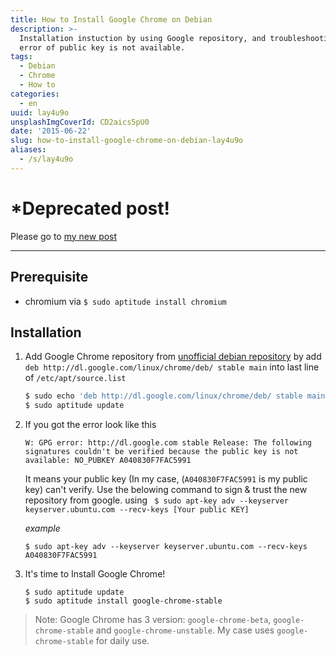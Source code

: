 ```yaml
---
title: How to Install Google Chrome on Debian
description: >-
  Installation instuction by using Google repository, and troubleshooting a
  error of public key is not available.
tags:
  - Debian
  - Chrome
  - How to
categories:
  - en
uuid: lay4u9o
unsplashImgCoverId: CD2aics5pU0
date: '2015-06-22'
slug: how-to-install-google-chrome-on-debian-lay4u9o
aliases:
  - /s/lay4u9o
---
```


# *Deprecated post!
Please go to [my new post](/a-very-short-ubuntu-debian-packages-installation-sheet-0967oym/)

<hr>

## Prerequisite
- chromium via `$ sudo aptitude install chromium`

## Installation
1. Add Google Chrome repository from [unofficial debian repository](https://wiki.debian.org/UnofficialRepositories) by add `deb http://dl.google.com/linux/chrome/deb/ stable main` into last line of `/etc/apt/source.list`

    ```bash
    $ sudo echo 'deb http://dl.google.com/linux/chrome/deb/ stable main' >> /etc/apt/source.list
    $ sudo aptitude update
    ```

2. If you got the error look like this

    ```
    W: GPG error: http://dl.google.com stable Release: The following signatures couldn't be verified because the public key is not available: NO_PUBKEY A040830F7FAC5991
    ```
    It means your public key (In my case, (`A040830F7FAC5991` is my public key) can't verify. Use the belowing command to sign & trust the new repository from google. using ` $ sudo apt-key adv --keyserver keyserver.ubuntu.com --recv-keys [Your public KEY]`

    *example*

    ```
    $ sudo apt-key adv --keyserver keyserver.ubuntu.com --recv-keys A040830F7FAC5991
    ```

3. It's time to Install Google Chrome!

    ```
    $ sudo aptitude update
    $ sudo aptitude install google-chrome-stable
    ```

> Note: Google Chrome has 3 version: `google-chrome-beta`, `google-chrome-stable` and `google-chrome-unstable`. My case uses `google-chrome-stable` for daily use.


